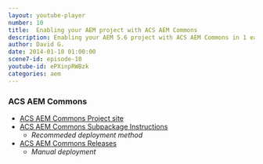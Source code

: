 ```yaml
---
layout: youtube-player
number: 10
title:  Enabling your AEM project with ACS AEM Commons
description: Enabling your AEM 5.6 project with ACS AEM Commons in 1 easy step!
author: David G.
date: 2014-01-10 01:00:00
scene7-id: episode-10
youtube-id: ePXinpRWBzk
categories: aem
---
```


### ACS AEM Commons

* [ACS AEM Commons Project site](http://adobe-consulting-services.github.io/acs-aem-commons/)
* [ACS AEM Commons Subpackage Instructions](http://adobe-consulting-services.github.io/acs-aem-commons/pages/maven.html) 
	* *Recommeded deployment method*
* [ACS AEM Commons Releases](http://adobe-consulting-services.github.io/acs-aem-commons/pages/maven.html)
	* *Manual deployment*
